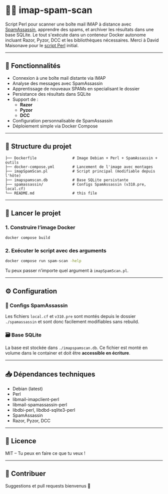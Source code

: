 # 🕵️‍♂️ imap-spam-scan

Script Perl pour scanner une boîte mail IMAP à distance avec [SpamAssassin](https://spamassassin.apache.org/), apprendre des spams, et archiver les résultats dans une base SQLite. Le tout s'exécute dans un conteneur Docker autonome incluant Razor, Pyzor, DCC et les bibliothèques nécessaires.
Merci à David Maisonave pour le [script Perl](https://framagit.org/kepon/vrac/-/blob/master/imapSpamScan.pl?ref_type=heads) initial.

---

## 🚀 Fonctionnalités

- Connexion à une boîte mail distante via IMAP
- Analyse des messages avec SpamAssassin
- Apprentissage de nouveaux SPAMs en specialisant le dossier
- Persistance des résultats dans SQLite
- Support de :
  - **Razor**
  - **Pyzor**
  - **DCC**
- Configuration personnalisable de SpamAssassin
- Déploiement simple via Docker Compose

---

## 🧱 Structure du projet

```
├── Dockerfile                # Image Debian + Perl + SpamAssassin + outils
├── docker-compose.yml        # Lancement de l'image avec montages
├── imapSpamScan.pl           # Script principal (modifiable depuis l'hôte)
├── imapspamscan.db           # Base SQLite persistante
├── spamassassin/             # Configs SpamAssassin (v310.pre, local.cf)
└── README.md                 # this file
```

---

## 🐳 Lancer le projet

### 1. Construire l’image Docker

```bash
docker compose build
```

### 2. Exécuter le script avec des arguments

```bash
docker compose run spam-scan -help
```

Tu peux passer n’importe quel argument à `imapSpamScan.pl`.

---

## ⚙️ Configuration

### 📁 Configs SpamAssassin

Les fichiers `local.cf` et `v310.pre` sont montés depuis le dossier `./spamassassin` et sont donc facilement modifiables sans rebuild.

### 🗃️ Base SQLite

La base est stockée dans `./imapspamscan.db`. Ce fichier est monté en volume dans le container et doit être **accessible en écriture**.

---

## 📥 Dépendances techniques

- Debian (latest)
- Perl
- libmail-imapclient-perl
- libmail-spamassassin-perl
- libdbi-perl, libdbd-sqlite3-perl
- SpamAssassin
- Razor, Pyzor, DCC

---

## 📜 Licence

MIT – Tu peux en faire ce que tu veux !

---

## 🤝 Contribuer

Suggestions et pull requests bienvenus 🙌
